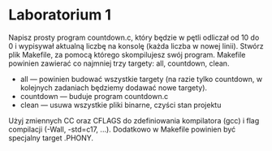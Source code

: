 # Laboratorium 1

Napisz prosty program countdown.c, który będzie w pętli odliczał od 10 do 0 i wypisywał aktualną liczbę na konsolę (każda liczba w nowej linii).
Stwórz plik Makefile, za pomocą którego skompilujesz swój program.
Makefile powinien zawierać co najmniej trzy targety: all, countdown, clean.

- all — powinien budować wszystkie targety (na razie tylko countdown, w kolejnych zadaniach będziemy dodawać nowe targety).
- countdown — buduje program countdown.c
- clean — usuwa wszystkie pliki binarne, czyści stan projektu

Użyj zmiennych CC oraz CFLAGS do zdefiniowania kompilatora (gcc) i flag compilacji (-Wall, -std=c17, ...). 
Dodatkowo w Makefile powinien być specjalny target .PHONY.
